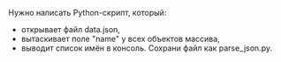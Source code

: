 Нужно написать Python-скрипт, который:
- открывает файл data.json,
- вытаскивает поле "name" у всех объектов массива,
- выводит список имён в консоль.
Сохрани файл как parse_json.py.
